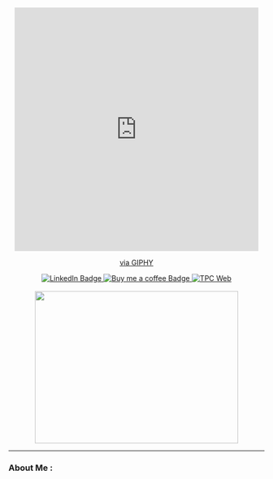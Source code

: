 <div id="header" align="center">
  <iframe src="https://giphy.com/embed/RNnEyDQSSJ6Zu0652M" width="480" height="480" frameBorder="0" class="giphy-embed" allowFullScreen></iframe><p><a href="https://giphy.com/gifs/growth-transition-increase-RNnEyDQSSJ6Zu0652M">via GIPHY</a></p>
  <a href="https://www.linkedin.com/in/shandon-hicks-018371173/">
    <img src="https://img.shields.io/badge/LinkedIn-blue?style=for-the-badge&logo=linkedin&logoColor=white" alt="LinkedIn Badge"/>
  </a>
  <a href="https://www.buymeacoffee.com/buffalosauce">
    <img src="https://img.shields.io/badge/buymeacoffee-yellow?style=for-the-badge&logo=buymeacoffee&logoColor=white" alt="Buy me a coffee Badge"/>
  </a>
  <a href="https://www.theposterchildren.com">
    <img src="https://img.shields.io/badge/Website-gray?style=for-the-badge&logo=web&logoColor=white" alt="TPC Web"/>
  </a>
</div>
  <br/>
</div>
<div align="center">
  <img src="https://media.giphy.com/media/X7NFveezX68Cc/giphy.gif" width="400" height="300"/>
</div>
<!-- <div>
  <img src="https://github.com/devicons/devicon/blob/master/icons/dotnetcore/dotnetcore-original.svg" title=".NET Core" alt=".NET Core" width="40" height="40"/>&nbsp;
  <img src="https://github.com/devicons/devicon/blob/master/icons/csharp/csharp-original.svg" title="C#" alt="C#" width="40" height="40"/>&nbsp;
    <img src="https://github.com/devicons/devicon/blob/master/icons/microsoftsqlserver/microsoftsqlserver-plain.svg" title="SQL Server" alt="SQL Server" width="40" height="40"/>&nbsp;
  <img src="https://github.com/devicons/devicon/blob/master/icons/mysql/mysql-original-wordmark.svg" title="MySQL"  alt="MySQL" width="40" height="40"/>&nbsp;
  <img src="https://github.com/devicons/devicon/blob/master/icons/react/react-original-wordmark.svg" title="React" alt="React" width="40" height="40"/>&nbsp;
  <img src="https://github.com/devicons/devicon/blob/master/icons/nextjs/nextjs-original-wordmark.svg" title="Next.js" alt="Next.js" width="40" height="40"/>&nbsp;
  <img src="https://github.com/devicons/devicon/blob/master/icons/d3js/d3js-original.svg" title="D3.js"  alt="D3.js" width="40" height="40"/>&nbsp;
  <img src="https://github.com/devicons/devicon/blob/master/icons/threejs/threejs-original-wordmark.svg" title="Three.js" alt="Three.js" width="40" height="40"/>&nbsp;
  <img src="https://github.com/devicons/devicon/blob/master/icons/tailwindcss/tailwindcss-original-wordmark.svg" title="TailwindCSS" alt="TailwindCSS" width="40" height="40"/>&nbsp;
  <img src="https://github.com/devicons/devicon/blob/master/icons/html5/html5-original.svg" title="HTML5" alt="HTML5 " width="40" height="40"/>&nbsp;
  <img src="https://github.com/devicons/devicon/blob/master/icons/typescript/typescript-plain.svg"  title="Typescript" alt="Typescript" width="40" height="40"/>&nbsp;
  <img src="https://github.com/devicons/devicon/blob/master/icons/javascript/javascript-original.svg" title="JavaScript" alt="JavaScript" width="40" height="40"/>&nbsp;
  <img src="https://github.com/devicons/devicon/blob/master/icons/angularjs/angularjs-original-wordmark.svg" title="Angular" alt="Angular" width="40" height="40"/>&nbsp;
  <img src="https://github.com/devicons/devicon/blob/master/icons/docker/docker-original.svg" title="Docker" alt="Docker" width="40" height="40"/>&nbsp;
  <img src="https://github.com/devicons/devicon/blob/master/icons/cplusplus/cplusplus-original.svg" title="UE4 C++" alt="UE4 C++" width="40" height="40"/>&nbsp;
  <img src="https://github.com/devicons/devicon/blob/master/icons/css3/css3-plain-wordmark.svg"  title="CSS3" alt="CSS" width="40" height="40"/>&nbsp;
  <img src="https://github.com/devicons/devicon/blob/master/icons/confluence/confluence-original.svg" title="Confluence" alt="Confluence" width="40" height="40"/>&nbsp;
  <img src="https://github.com/devicons/devicon/blob/master/icons/jira/jira-original.svg" title="JIRA" alt="JIRA" width="40" height="40"/>&nbsp;
  <img src="https://github.com/devicons/devicon/blob/master/icons/bitbucket/bitbucket-original.svg"  title="Bitbucket" alt="Bitbbucket" width="40" height="40"/>&nbsp;
  <img src="https://github.com/devicons/devicon/blob/master/icons/azure/azure-original.svg" title="Azure" alt="Azure" width="40" height="40"/>&nbsp;
  <img src="https://github.com/devicons/devicon/blob/master/icons/wordpress/wordpress-plain.svg" title="Wordpress" alt="Wordpress" width="40" height="40"/>&nbsp;
  <img src="https://github.com/devicons/devicon/blob/master/icons/woocommerce/woocommerce-plain.svg" title="WooCommerce" alt="WooCommerce" width="40" height="40"/>&nbsp;
  <img src="https://github.com/devicons/devicon/blob/master/icons/aftereffects/aftereffects-plain.svg" title="After Effects" alt="After Effects" width="40" height="40"/>&nbsp;
  <img src="https://github.com/devicons/devicon/blob/master/icons/premierepro/premierepro-plain.svg" title="Premiere Pro" alt="Premiere Pro" width="40" height="40"/>&nbsp;
  <img src="https://github.com/devicons/devicon/blob/master/icons/illustrator/illustrator-plain.svg" title="Illustrator" alt="Illustrator" width="40" height="40"/>&nbsp;
  <img src="https://github.com/devicons/devicon/blob/master/icons/photoshop/photoshop-plain.svg" title="Photoshop" alt="Photoshop" width="40" height="40"/>&nbsp;
  <img src="https://github.com/devicons/devicon/blob/master/icons/visualstudio/visualstudio-plain.svg" title="Visual Studio" alt="Visual Studio" width="40" height="40"/>&nbsp;
  <img src="https://github.com/devicons/devicon/blob/master/icons/vscode/vscode-plain.svg" title="VS Code" alt="VS Code" width="40" height="40"/>&nbsp;
  <img src="https://github.com/devicons/devicon/blob/master/icons/git/git-original-wordmark.svg" title="Git" **alt="Git" width="40" height="40"/>
</div> -->

---

### About Me :
<!-- > I am a Full Stack Developer from MN, USA.

- :telescope: I’m working as a Software Engineer and contributing to frontend and backend for building commercial web applications.

- :seedling: Exploring and discovering new technologies from game 3D environments to digital audio workspaces (DAW).\

---

### :hammer_and_wrench: Languages and Tools :
> I do not restrict myself to the certain technologies and am always looking for a good challenge

- C# API's and EF Core ORM
- Angular, React, Next.js
- Azure SAAS architecture
- UE4 and UE5 C++
- Adobe Creative Cloud Products
- Ableton Live 11 -->
